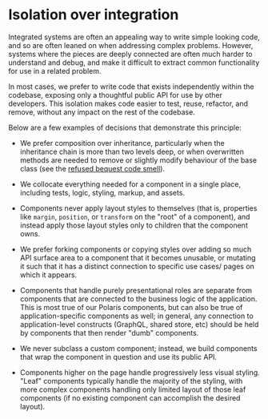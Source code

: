 # Isolation over integration

Integrated systems are often an appealing way to write simple looking code, and so are often leaned on when addressing complex problems. However, systems where the pieces are deeply connected are often much harder to understand and debug, and make it difficult to extract common functionality for use in a related problem.

In most cases, we prefer to write code that exists independently within the codebase, exposing only a thoughtful public API for use by other developers. This isolation makes code easier to test, reuse, refactor, and remove, without any impact on the rest of the codebase.

Below are a few examples of decisions that demonstrate this principle:

* We prefer composition over inheritance, particularly when the inheritance chain is more than two levels deep, or when overwritten methods are needed to remove or slightly modify behaviour of the base class (see the [refused bequest code smell](https://refactoring.guru/smells/refused-bequest)).

* We collocate everything needed for a component in a single place, including tests, logic, styling, markup, and assets.

* Components never apply layout styles to themselves (that is, properties like `margin`, `position`, or `transform` on the "root" of a component), and instead apply those layout styles only to children that the component owns.

* We prefer forking components or copying styles over adding so much API surface area to a component that it becomes unusable, or mutating it such that it has a distinct connection to specific use cases/ pages on which it appears.

* Components that handle purely presentational roles are separate from components that are connected to the business logic of the application. This is most true of our Polaris components, but can also be true of application-specific components as well; in general, any connection to application-level constructs (GraphQL, shared store, etc) should be held by components that then render "dumb" components.

* We never subclass a custom component; instead, we build components that wrap the component in question and use its public API.

* Components higher on the page handle progressively less visual styling. "Leaf" components typically handle the majority of the styling, with more complex components handling only limited layout of those leaf components (if no existing component can accomplish the desired layout).
